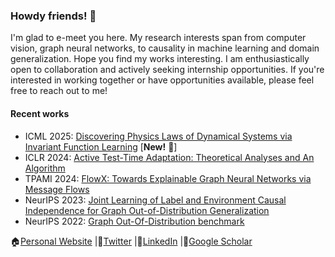 ### Howdy friends! 👋

I'm glad to e-meet you here. My research interests span from computer vision, graph neural networks, to causality in machine learning and domain generalization. Hope you find my works interesting. I am enthusiastically open to collaboration and actively seeking internship opportunities. If you're interested in working together or have opportunities available, please feel free to reach out to me!

#### Recent works
- ICML 2025: [Discovering Physics Laws of Dynamical Systems via Invariant Function Learning](https://github.com/divelab/AIRS/tree/main/OpenODE/DIF) [**New!** 🎉]
- ICLR 2024: [Active Test-Time Adaptation: Theoretical Analyses and An Algorithm](https://github.com/divelab/ATTA)
- TPAMI 2024: [FlowX: Towards Explainable Graph Neural Networks via Message Flows](https://github.com/CM-BF/FlowX)
- NeurIPS 2023: [Joint Learning of Label and Environment Causal Independence for Graph Out-of-Distribution Generalization](https://github.com/divelab/LECI)
- NeurIPS 2022: [Graph Out-Of-Distribution benchmark](https://github.com/divelab/GOOD)

🏠[Personal Website](https://cm-bf.github.io)
|🎡[Twitter](https://twitter.com/ShuruiGui)
|📲[LinkedIn](https://www.linkedin.com/in/shurui-gui-92b751192/)
|🔭[Google Scholar](https://scholar.google.com/citations?user=U4AjtOkAAAAJ&hl=en)
